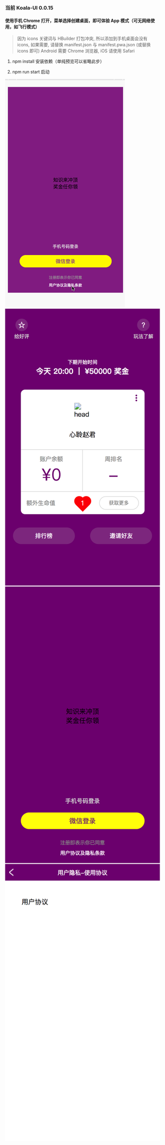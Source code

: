 ### 当前 Koala-UI 0.0.15

#### 使用手机 Chrome 打开，菜单选择创建桌面，即可体验 App 模式（可无网络使用，如飞行模式）

> 因为 icons 关键词与 HBuilder 打包冲突, 所以添加到手机桌面会没有 icons, 如果需要, 请替换 manifest.json 与 manifest.pwa.json (或替换 icons 即可)
> Android 需要 Chrome 浏览器, iOS 请使用 Safari


1. npm install 安装依赖（单纯预览可以省略此步）

2. npm run start 启动

![预览](./static/img/preview.gif)
![首页](./static/img/home.png)
![登录](./static/img/login.png)
![协议](./static/img/delegate.png)